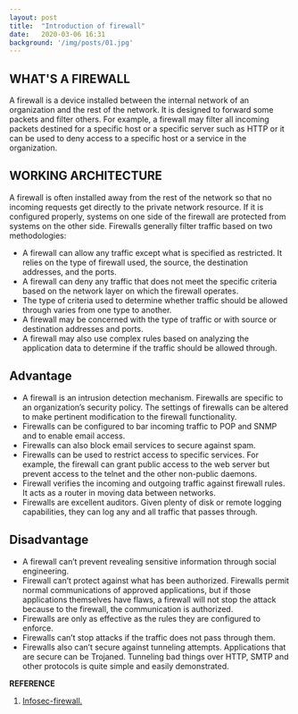 ```yaml
---
layout: post
title:  "Introduction of firewall"
date:   2020-03-06 16:31 
background: '/img/posts/01.jpg'
---
```

## WHAT'S A FIREWALL
A firewall is a device installed between the internal network of an organization and the rest of the network. 
It is designed to forward some packets and filter others. 
For example, a firewall may filter all incoming packets destined for a specific host or a specific server 
such as HTTP or it can be used to deny access to a specific host or a service in the organization. 
## WORKING ARCHITECTURE
A firewall is often installed away from the rest of the network so that no incoming requests get directly to the private network resource. 
If it is configured properly, systems on one side of the firewall are protected from systems on the other side. 
Firewalls generally filter traffic based on two methodologies:<br>
- A firewall can allow any traffic except what is specified as restricted. It relies on the type of firewall used, the source, the destination addresses, and the ports.
- A firewall can deny any traffic that does not meet the specific criteria based on the network layer on which the firewall operates.
- The type of criteria used to determine whether traffic should be allowed through varies from one type to another.
- A firewall may be concerned with the type of traffic or with source or destination addresses and ports.
- A firewall may also use complex rules based on analyzing the application data to determine if the traffic should be allowed through.
## Advantage
- A firewall is an intrusion detection mechanism. Firewalls are specific to an organization’s security policy. The settings of firewalls can be altered to make pertinent modification to the firewall functionality.
- Firewalls can be configured to bar incoming traffic to POP and SNMP and to enable email access.
- Firewalls can also block email services to secure against spam.
- Firewalls can be used to restrict access to specific services. For example, the firewall can grant public access to the web server but prevent access to the telnet and the other non-public daemons.
- Firewall verifies the incoming and outgoing traffic against firewall rules. It acts as a router in moving data between networks.
- Firewalls are excellent auditors. Given plenty of disk or remote logging capabilities, they can log any and all traffic that passes through.
## Disadvantage
- A firewall can’t prevent revealing sensitive information through social engineering.
- Firewall can’t protect against what has been authorized. Firewalls permit normal communications of approved applications, 
but if those applications themselves have flaws, a firewall will not stop the attack because to the firewall, 
the communication is authorized.
- Firewalls are only as effective as the rules they are configured to enforce.
- Firewalls can’t stop attacks if the traffic does not pass through them.
- Firewalls also can’t secure against tunneling attempts. Applications that are secure can be Trojaned. 
Tunneling bad things over HTTP, SMTP and other protocols is quite simple and easily demonstrated.


**REFERENCE**
1. [Infosec-firewall.](https://resources.infosecinstitute.com/network-design-firewall-idsips/#gref)
